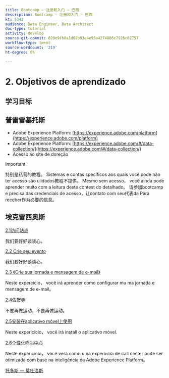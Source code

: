 ```yaml
---
title: Bootcamp — 注册和入门 — 巴西
description: Bootcamp — 注册和入门 — 巴西
kt: 5342
audience: Data Engineer, Data Architect
doc-type: tutorial
activity: develop
source-git-commit: 020e9fb8a1d02b93e4e95a4274806c7926c02757
workflow-type: tm+mt
source-wordcount: '219'
ht-degree: 0%

---
```


# 2. Objetivos de aprendizado

## 学习目标

## 普雷雷基托斯

- Adobe Experience Platform: [https://experience.adobe.com/platform](https://experience.adobe.com/platform)
- Adobe Experience Platform: [https://experience.adobe.com/#/data-collection/](https://experience.adobe.com/#/data-collection/)
- Acesso ao site de doreção

>[!IMPORTANT]
>
>特别是私营的教程。 Sistemas e contas specíficos aos quais você pode não ter acesso são ulidados教程不提供。 Mesmo sem acesso， você ainda pode aprender muito com a leitura deste contest do detalhado。 请参加bootcamp e precisa das credenciais de acesso，让contato com seu代表da Para receber作为必要的信息。

## 埃克雷西奥斯

[2.1访问站点](./ex1.md)

我们要好好谈谈心。

[2.2 Crie seu evento](./ex2.md)

我们要好好谈谈心。

[2.3 《Crie sua jornada e mensagem de e-mail》](./ex3.md)

Neste expercicio， você irá aprender como configurar mu ma jornada e mensagem de e-mail。

[2.4佐贺寺](./ex4.md)

不要再做运动，不要再做运动。

[2.5安装在aplicativo móvel上使用](./ex5.md)

Neste expericício， você irá install o aplicativo móvel.

[2.6个性化呼叫中心](./ex6.md)

Neste expericício， você verá como uma experincia de call center pode ser otimizada com base na inteligência da Adobe Experience Platform。

[托多斯 — 莫杜洛斯](../../overview.md)
